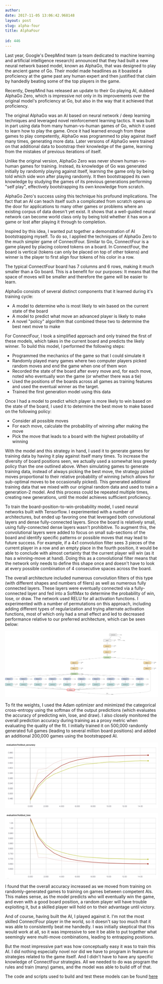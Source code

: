 ```yaml
---
author: 
date: 2017-11-05 13:06:42.968148
layout: post
slug: alpha-four
title: AlphaFour

id: 446
---
```


Last year, Google's DeepMind team (a team dedicated to machine learning and artificial intelligence research) announced that they had built a new neural network based model, known as AlphaGo, that was designed to play the ancient game of Go.  Their model made headlines as it boasted a proficiency at the game past any human expert and then justified that claim by handedly beating some of the top players in the game.

Recently, DeepMind has released an update to their Go playing AI, dubbed AlphaGo Zero, which is impressive not only in its improvements over the original model's proficiency at Go, but also in the way that it achieved that proficiency.

The original AlphaGo was an AI based on neural network / deep learning techniques and leveraged novel reinforcement learning tactics.  It was built in part using data from many human-vs-human games of Go, which it used to learn how to play the game.  Once it had learned enough from these games to play competently, AlphaGo was programmed to play against itself many times, generating more data.  Later versions of AlphaGo were trained on that additional data to bootstrap their knowledge of the game, learning from the mistakes of previous iterations of itself.

Unlike the original version, AlphaGo Zero was never shown human-vs-human games for training.  Instead, its knowledge of Go was generated initially by randomly playing against itself, learning the game only by being told which side won after playing randomly.  It then bootstrapped its own knowledge by studying the games of its previous generations performing "self play", effectively bootstrapping its own knowledge from scratch.

AlphaGo Zero's success using this technique his profound implications.  The fact that an AI can teach itself such a complicated from scratch opens up the door for applications to many other games or problems where an existing corpus of data doesn't yet exist.  It shows that a well-guided neural network can become world class only by being told whether it has won a game or lost after playing it through to completion.

Inspired by this idea, I wanted put together a demonstration of AI bootstrapping myself.  To do so, I applied the techniques of AlphaGo Zero to the much simpler game of ConnectFour.  Similar to Go, ConnectFour is a game played by placing colored tokens on a board.  In ConnectFour, the board is vertical (tokens can only be placed on top of other tokens) and winner is the player to first align four tokens of his color in a row.

The typical ConnectFour board has 7 columns and 6 rows, making it much smaller than a Go board.  This is a benefit for our purposes: It means that the space of moves will be smaller and therefore the game will be easier to learn.

AlphaGo consists of several distinct components that it learned during it's training cycle:

- A model to determine who is most likely to win based on the current state of the board
- A model to predict what move an advanced player is likely to make
- A novel "policy" algorithm that combined these two to determine the best next move to make

For ConnectFour, I took a simplified approach and only trained the first of these models, which takes in the current board and predicts the likely winner.  To build this model, I performed the following steps:

- Programmed the mechanics of the game so that I could simulate it
- Randomly played many games where two computer players picked random moves and end the game when one of them won
- Recorded the state of the board after every move and, for each move, noted who eventually won the game (or whether there was a tie)
- Used the positions of the boards across all games as training features and used the eventual winner as the target.
- Trained the first generation model using this data

Once I had a model to predict which player is more likely to win based on the state of the board, I used it to determine the best move to make based on the following policy:

- Consider all possible moves
- For each move, calculate the probability of winning after making the move
- Pick the move that leads to a board with the highest probability of winning

With the model and this strategy in hand, I used it to generate games for training data by having it play against itself many times.  To increase the diversity of board positions seen, we actually used a somewhat less greedy policy than the one outlined above.  When simulating games to generate training data, instead of always picking the best move, the strategy picked moves proportional to their relative probability of winning (which allows for sub-optimal moves to be occasionally picked).  This generated additional training data that we mixed with our original random data and used to train a generation-2 model.  And this process could be repeated multiple times, creating new generations, until the model achieves sufficient proficiency.

To train the board-position-to-win-probability model, I used neural networks built with Tensorflow.  I experimented with a number of architectures, but ended up favoring one that leveraged both convolutional layers and dense fully-connected layers.  Since the board is relatively small, using fully-connected dense layers wasn't prohibitive.  To augment this, the convolutional layers were added  to focus on small sub-sections of the board and identify specific patterns or possible moves that may lead to future success.  For example, if a 4x1 convolution filter sees 3 pieces of the current player in a row and an empty place in the fourth position, it would be able to conclude with almost certainty that the current player will win (as it has a winning-move at hand).  Doing this as a convolutional filter means that the network only needs to define this shape once and doesn't have to look at every possible combination of 4 consecutive spaces across the board.

The overall architecture included numerous convolution filters of this type (with different shapes and numbers of filers) as well as numerous fully connected layers.  These layers were eventually connected via a fully-connected layer and fed into a SoftMax to determine the probability of win, lose, or draw.  The network used RELU for all activation functions.  I experimented with a number of permutations on this approach, including adding different types of regularization and trying alternate activation functions, most of which only had a small effect and led to decreased performance relative to our preferred architecture, which can be seen below:

![Alt text](/static/images/connect_four_nn_arch.png)

To fit the weights, I used the Adam optimizer and minimized the categorical cross-entropy using the softmax of the output predictions (which evaluates the accuracy of predicting win, lose, and draw).  I also closely monitored the overall prediction accuracy during training as a proxy metric when evaluating the quality of the fit.  I initially trained it on 500,000 randomly generated full games (leading to several million board positions) and added an additional 200,000 games using the bootstrapped AI.

![Alt text](/static/images/connect_four_accuracy.png)

![Alt text](/static/images/connect_four_loss.png)


I found that the overall accuracy increased as we moved from training on randomly-generated games to training on games between competent AIs.  This makes sense, as the model predicts who will eventually win the game, and even with a good board position, a random player will have trouble exploiting it, but a skilled player will hold on to their advantage until victory.

And of course, having built the AI, I played against it.  I'm not the most skilled ConnectFour player in the world, so it doesn't say too much that it was able to consistently beat me handedly.  I was initially skeptical that this would work at all, so it was impressive to see it be able to put together what seemingly were multi-move combinations, leading to entrapping positions.

But the most impressive part was how conceptually easy it was to train this AI.  I did nothing especially novel nor did we have to program in features or strategies related to the game itself.  And I didn't have to have any specific knowledge of ConnectFour strategies.  All we needed to do was program the rules and train (many) games, and the model was able to build off of that.


The code and scripts used to build and test these models can be found <a href="https://github.com/ghl3/AlphaFour">here</a>
